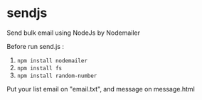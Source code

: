 # sendjs
Send bulk email using NodeJs by Nodemailer

Before run send.js : 
1. <code>npm install nodemailer</code>
2. <code>npm install fs</code>
3. <code>npm install random-number</code>

Put your list email on "email.txt", and message on message.html
